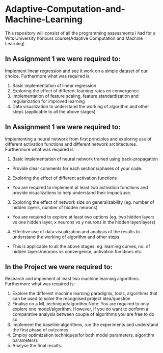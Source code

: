 # Adaptive-Computation-and-Machine-Learning
This repository will consist of all the programming assessments i had for a Wits University honours course(Adaptive Computation and Machine Learning)

## In Assignment 1 we were required to:
Implement linear regression and see it work on a simple dataset of our
choice. 
Furthermore what was required is:
1. Basic implementation of linear regression 
2. Exploring the effect of different learning rates on convergence
3. Implementation of feature scaling, feature standardization and regularization for improved
learning
4.  Data visualization to understand the working of algorithm and other steps (applicable to
all the above stages)


## In Assignment 1 we were required to:
Implementing a neural network from first principles and exploring use of different
activation functions and different network architectures.
Furthermore what was required is:
1.  Basic implementation of neural network trained using back-propagation
- Provide clear comments for each sections/phases of your code. 
2. Exploring the effect of different activation functions 
- You are required to implement at least two activation functions and provide visualizations
to help understand their impact/use.
3. Exploring the effect of network size on generalizability (eg. number of hidden layers,
number of hidden neurons)
- You are required to explore at least two options (eg. two hidden layers vs one hidden
layer, x neurons vs y neurons in the hidden layer/layers)
4. Effective use of data visualization and analysis of the results to understand the working
of algorithm and other steps
- This is applicable to all the above stages. eg. learning curves, no. of hidden layers/neurons vs convergence, activation functions etc.


## In the Project we were required to:
Research and implement at least two machine learning algorithms.
Furthermore what was required is:
1. Explore the different machine learning paradigms, tools, algorithms that can be used to
solve the recognised project idea/question
2. Finalise on a ML technique/algorithm.Note: You are required to only explore one model/algorithm.
However, if you do want to perform a comparative analysis between couple of algorithms
you are free to do so. 
3. Implement the baseline algorithms, run the experiments and understand the first phase
of outcomes.
4. Employ optimization techniques(for both model parameters, algorithm parameters).
5. Analyse the final results.
